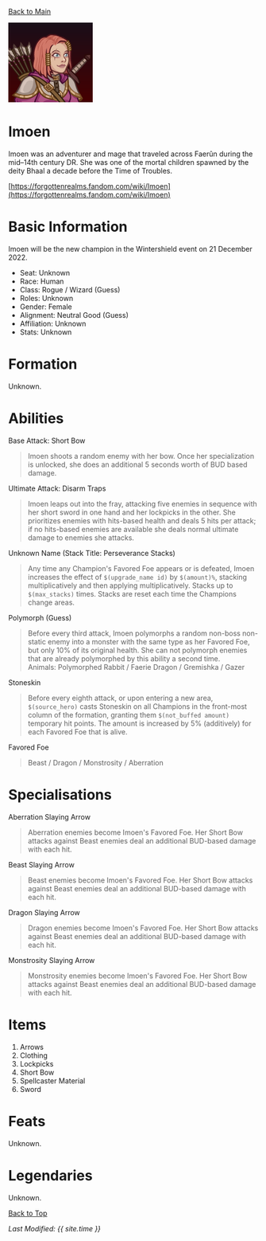 [Back to Main](index.md)


![Profile Picture](images/profile_imoen.png)

# Imoen

Imoen was an adventurer and mage that traveled across Faerûn during the mid–14th century DR. She was one of the mortal children spawned by the deity Bhaal a decade before the Time of Troubles.

[https://forgottenrealms.fandom.com/wiki/Imoen](https://forgottenrealms.fandom.com/wiki/Imoen)

# Basic Information

Imoen will be the new champion in the Wintershield event on 21 December 2022.

* Seat: Unknown
* Race: Human
* Class: Rogue / Wizard (Guess)
* Roles: Unknown
* Gender: Female
* Alignment: Neutral Good (Guess)
* Affiliation: Unknown
* Stats: Unknown

# Formation

Unknown.
<!-- Uncomment once formation is available. -->
<!-- ![Formation Layout](images/formation_imoen.png) -->

# Abilities

Base Attack: Short Bow
> Imoen shoots a random enemy with her bow. Once her specialization is unlocked, she does an additional 5 seconds worth of BUD based damage.

Ultimate Attack: Disarm Traps
> Imoen leaps out into the fray, attacking five enemies in sequence with her short sword in one hand and her lockpicks in the other. She prioritizes enemies with hits-based health and deals 5 hits per attack; if no hits-based enemies are available she deals normal ultimate damage to enemies she attacks.

Unknown Name (Stack Title: Perseverance Stacks)
> Any time any Champion's Favored Foe appears or is defeated, Imoen increases the effect of `$(upgrade_name id)` by `$(amount)%`, stacking multiplicatively and then applying multiplicatively. Stacks up to `$(max_stacks)` times. Stacks are reset each time the Champions change areas.

Polymorph (Guess)
> Before every third attack, Imoen polymorphs a random non-boss non-static enemy into a monster with the same type as her Favored Foe, but only 10% of its original health. She can not polymorph enemies that are already polymorphed by this ability a second time.  
> Animals: Polymorphed Rabbit / Faerie Dragon / Gremishka / Gazer

Stoneskin
> Before every eighth attack, or upon entering a new area, `$(source_hero)` casts Stoneskin on all Champions in the front-most column of the formation, granting them `$(not_buffed amount)` temporary hit points. The amount is increased by 5% (additively) for each Favored Foe that is alive.

Favored Foe
> Beast / Dragon / Monstrosity / Aberration

# Specialisations

Aberration Slaying Arrow
> Aberration enemies become Imoen's Favored Foe. Her Short Bow attacks against Beast enemies deal an additional BUD-based damage with each hit.

Beast Slaying Arrow
> Beast enemies become Imoen's Favored Foe. Her Short Bow attacks against Beast enemies deal an additional BUD-based damage with each hit.

Dragon Slaying Arrow
> Dragon enemies become Imoen's Favored Foe. Her Short Bow attacks against Beast enemies deal an additional BUD-based damage with each hit.

Monstrosity Slaying Arrow
> Monstrosity enemies become Imoen's Favored Foe. Her Short Bow attacks against Beast enemies deal an additional BUD-based damage with each hit.

# Items

1. Arrows
2. Clothing
3. Lockpicks
4. Short Bow
5. Spellcaster Material
6. Sword

# Feats
Unknown.

# Legendaries
Unknown.

[Back to Top](#top)

*Last Modified: {{ site.time }}*
